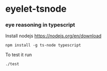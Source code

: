 # eyelet-tsnode

### eye reasoning in typescript

Install nodejs https://nodejs.org/en/download
```
npm install -g ts-node typescript
```

To test it run
```
./test
```
